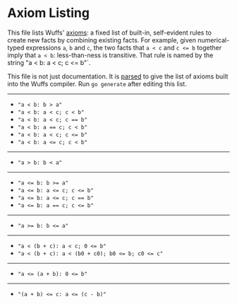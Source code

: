 # Axiom Listing

This file lists Wuffs' [axioms](/doc/note/assertions.md#axioms): a fixed list
of built-in, self-evident rules to create new facts by combining existing
facts. For example, given numerical-typed expressions `a`, `b` and `c`, the two
facts that `a < c` and `c <= b` together imply that `a < b`: less-than-ness is
transitive. That rule is named by the string "a < b: a < c; c <= b"`.

This file is not just documentation. It is [parsed](/lang/check/gen.go) to give
the list of axioms built into the Wuffs compiler. Run `go generate` after
editing this list.

---

- `"a < b: b > a"`
- `"a < b: a < c; c < b"`
- `"a < b: a < c; c == b"`
- `"a < b: a == c; c < b"`
- `"a < b: a < c; c <= b"`
- `"a < b: a <= c; c < b"`

---

- `"a > b: b < a"`

---

- `"a <= b: b >= a"`
- `"a <= b: a <= c; c <= b"`
- `"a <= b: a <= c; c == b"`
- `"a <= b: a == c; c <= b"`

---

- `"a >= b: b <= a"`

---

- `"a < (b + c): a < c; 0 <= b"`
- `"a < (b + c): a < (b0 + c0); b0 <= b; c0 <= c"`

---

- `"a <= (a + b): 0 <= b"`

---

- `"(a + b) <= c: a <= (c - b)"`
